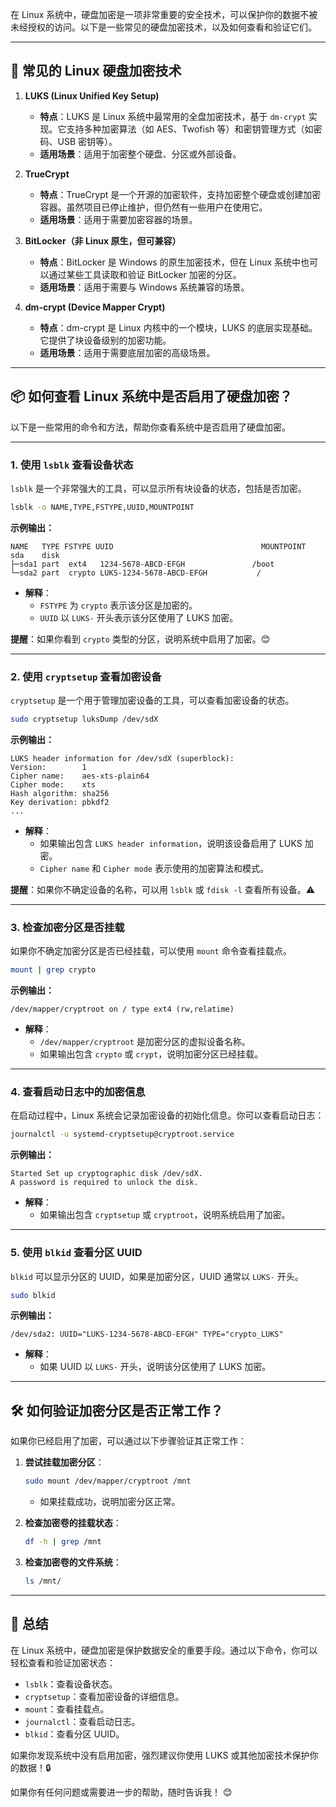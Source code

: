 

在 Linux 系统中，硬盘加密是一项非常重要的安全技术，可以保护你的数据不被未经授权的访问。以下是一些常见的硬盘加密技术，以及如何查看和验证它们。

---

## 🎯 常见的 Linux 硬盘加密技术

1. **LUKS (Linux Unified Key Setup)**  
   - **特点**：LUKS 是 Linux 系统中最常用的全盘加密技术，基于 `dm-crypt` 实现。它支持多种加密算法（如 AES、Twofish 等）和密钥管理方式（如密码、USB 密钥等）。  
   - **适用场景**：适用于加密整个硬盘、分区或外部设备。

2. **TrueCrypt**  
   - **特点**：TrueCrypt 是一个开源的加密软件，支持加密整个硬盘或创建加密容器。虽然项目已停止维护，但仍然有一些用户在使用它。  
   - **适用场景**：适用于需要加密容器的场景。

3. **BitLocker（非 Linux 原生，但可兼容）**  
   - **特点**：BitLocker 是 Windows 的原生加密技术，但在 Linux 系统中也可以通过某些工具读取和验证 BitLocker 加密的分区。  
   - **适用场景**：适用于需要与 Windows 系统兼容的场景。

4. **dm-crypt (Device Mapper Crypt)**  
   - **特点**：dm-crypt 是 Linux 内核中的一个模块，LUKS 的底层实现基础。它提供了块设备级别的加密功能。  
   - **适用场景**：适用于需要底层加密的高级场景。

---

## 📦 如何查看 Linux 系统中是否启用了硬盘加密？

以下是一些常用的命令和方法，帮助你查看系统中是否启用了硬盘加密。

---

### 1. 使用 `lsblk` 查看设备状态

`lsblk` 是一个非常强大的工具，可以显示所有块设备的状态，包括是否加密。

```bash
lsblk -o NAME,TYPE,FSTYPE,UUID,MOUNTPOINT
```

**示例输出：**

```
NAME   TYPE FSTYPE UUID                                 MOUNTPOINT
sda    disk                                                    
├─sda1 part  ext4   1234-5678-ABCD-EFGH               /boot
└─sda2 part  crypto LUKS-1234-5678-ABCD-EFGH           /  
```

- **解释**：
  - `FSTYPE` 为 `crypto` 表示该分区是加密的。
  - `UUID` 以 `LUKS-` 开头表示该分区使用了 LUKS 加密。

**提醒**：如果你看到 `crypto` 类型的分区，说明系统中启用了加密。😊

---

### 2. 使用 `cryptsetup` 查看加密设备

`cryptsetup` 是一个用于管理加密设备的工具，可以查看加密设备的状态。

```bash
sudo cryptsetup luksDump /dev/sdX
```

**示例输出：**

```
LUKS header information for /dev/sdX (superblock):
Version:        1
Cipher name:    aes-xts-plain64
Cipher mode:    xts
Hash algorithm: sha256
Key derivation: pbkdf2
...
```

- **解释**：
  - 如果输出包含 `LUKS header information`，说明该设备启用了 LUKS 加密。
  - `Cipher name` 和 `Cipher mode` 表示使用的加密算法和模式。

**提醒**：如果你不确定设备的名称，可以用 `lsblk` 或 `fdisk -l` 查看所有设备。⚠️

---

### 3. 检查加密分区是否挂载

如果你不确定加密分区是否已经挂载，可以使用 `mount` 命令查看挂载点。

```bash
mount | grep crypto
```

**示例输出：**

```
/dev/mapper/cryptroot on / type ext4 (rw,relatime)
```

- **解释**：
  - `/dev/mapper/cryptroot` 是加密分区的虚拟设备名称。
  - 如果输出包含 `crypto` 或 `crypt`，说明加密分区已经挂载。

---

### 4. 查看启动日志中的加密信息

在启动过程中，Linux 系统会记录加密设备的初始化信息。你可以查看启动日志：

```bash
journalctl -u systemd-cryptsetup@cryptroot.service
```

**示例输出：**

```
Started Set up cryptographic disk /dev/sdX.
A password is required to unlock the disk.
```

- **解释**：
  - 如果输出包含 `cryptsetup` 或 `cryptroot`，说明系统启用了加密。

---

### 5. 使用 `blkid` 查看分区 UUID

`blkid` 可以显示分区的 UUID，如果是加密分区，UUID 通常以 `LUKS-` 开头。

```bash
sudo blkid
```

**示例输出：**

```
/dev/sda2: UUID="LUKS-1234-5678-ABCD-EFGH" TYPE="crypto_LUKS"
```

- **解释**：
  - 如果 UUID 以 `LUKS-` 开头，说明该分区使用了 LUKS 加密。

---

## 🛠️ 如何验证加密分区是否正常工作？

如果你已经启用了加密，可以通过以下步骤验证其正常工作：

1. **尝试挂载加密分区**：
   ```bash
   sudo mount /dev/mapper/cryptroot /mnt
   ```
   - 如果挂载成功，说明加密分区正常。

2. **检查加密卷的挂载状态**：
   ```bash
   df -h | grep /mnt
   ```

3. **检查加密卷的文件系统**：
   ```bash
   ls /mnt/
   ```

---

## 📝 总结

在 Linux 系统中，硬盘加密是保护数据安全的重要手段。通过以下命令，你可以轻松查看和验证加密状态：

- `lsblk`：查看设备状态。
- `cryptsetup`：查看加密设备的详细信息。
- `mount`：查看挂载点。
- `journalctl`：查看启动日志。
- `blkid`：查看分区 UUID。

如果你发现系统中没有启用加密，强烈建议你使用 LUKS 或其他加密技术保护你的数据！🔒

如果你有任何问题或需要进一步的帮助，随时告诉我！ 😊
